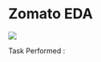 # Zomato EDA

![](https://www.google.com/imgres?imgurl=https%3A%2F%2Fentrackr.com%2Fstorage%2F2019%2F02%2Fzomato.jpg&tbnid=nQt8AtvQS8JwGM&vet=12ahUKEwjhqszt9K6CAxUq6KACHSJ7CDAQMygmegUIARCxAQ..i&imgrefurl=https%3A%2F%2Fentrackr.com%2F2020%2F05%2Ffood-delivery-major-zomato-wants-to-start-delivering-alcohol%2F&docid=avHXCs9rP-FMcM&w=1200&h=600&q=zomato&hl=en&ved=2ahUKEwjhqszt9K6CAxUq6KACHSJ7CDAQMygmegUIARCxAQ)

Task Performed :

